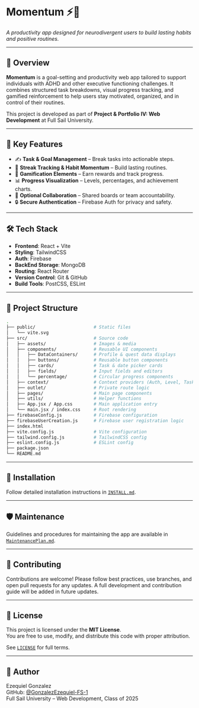 # Momentum ⚡🧠  
*A productivity app designed for neurodivergent users to build lasting habits and positive routines.*

---

## 📌 Overview

**Momentum** is a goal-setting and productivity web app tailored to support individuals with ADHD and other executive functioning challenges. It combines structured task breakdowns, visual progress tracking, and gamified reinforcement to help users stay motivated, organized, and in control of their routines.

This project is developed as part of **Project & Portfolio IV: Web Development** at Full Sail University.

---

## 🎯 Key Features

- ✍️ **Task & Goal Management** – Break tasks into actionable steps.
- 📅 **Streak Tracking & Habit Momentum** – Build lasting routines.
- 🧩 **Gamification Elements** – Earn rewards and track progress.
- 📊 **Progress Visualization** – Levels, percentages, and achievement charts.
- 👥 **Optional Collaboration** – Shared boards or team accountability.
- 🔒 **Secure Authentication** – Firebase Auth for privacy and safety.

---

## 🛠️ Tech Stack

- **Frontend**: React + Vite  
- **Styling**: TailwindCSS  
- **Auth**: Firebase 
- **BackEnd Storage**: MongoDB  
- **Routing**: React Router  
- **Version Control**: Git & GitHub  
- **Build Tools**: PostCSS, ESLint  

---

## 📁 Project Structure

```bash
.
├── public/                      # Static files
│   └── vite.svg
├── src/                         # Source code
│   ├── assets/                  # Images & media
│   ├── components/              # Reusable UI components
│   │   ├── DataContainers/      # Profile & quest data displays
│   │   ├── buttons/             # Reusable button components
│   │   ├── cards/               # Task & date picker cards
│   │   ├── fields/              # Input fields and editors
│   │   └── percentage/          # Circular progress components
│   ├── context/                 # Context providers (Auth, Level, Task, UI)
│   ├── outlet/                  # Private route logic
│   ├── pages/                   # Main page components
│   ├── utils/                   # Helper functions
│   ├── App.jsx / App.css        # Main application entry
│   └── main.jsx / index.css     # Root rendering
├── firebaseConfig.js            # Firebase configuration
├── firebaseUserCreation.js      # Firebase user registration logic
├── index.html
├── vite.config.js               # Vite configuration
├── tailwind.config.js           # TailwindCSS config
├── eslint.config.js             # ESLint config
├── package.json
└── README.md
```

---

## 🚀 Installation

Follow detailed installation instructions in [`INSTALL.md`](./INSTALL.md).

---

## 🛡️ Maintenance

Guidelines and procedures for maintaining the app are available in [`MaintenancePlan.md`](./MaintenancePlan.md).

---

## 👥 Contributing

Contributions are welcome! Please follow best practices, use branches, and open pull requests for any updates. A full development and contribution guide will be added in future updates.

---

## 📜 License

This project is licensed under the **MIT License**.  
You are free to use, modify, and distribute this code with proper attribution.

See [`LICENSE`](./LICENSE) for full terms.

---

## 🙌 Author

Ezequiel Gonzalez  
GitHub: [@GonzalezEzequiel-FS-1](https://github.com/GonzalezEzequiel-FS-1)  
Full Sail University – Web Development, Class of 2025
